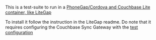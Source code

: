 This is a test-suite to run in a [PhoneGap/Cordova and Couchbase Lite container, like LiteGap](https://github.com/couchbaselabs/LiteGap)

To install it follow the instruction in the LiteGap readme. Do note that it requires configuring the Couchbase Sync Gateway with the [test configuration]()

